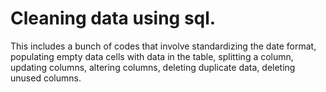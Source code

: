 # Cleaning data using sql.
This includes a bunch of codes that involve standardizing the date format, populating empty data cells with data in the table, splitting a column, updating columns, altering columns, deleting duplicate data, deleting unused columns.
